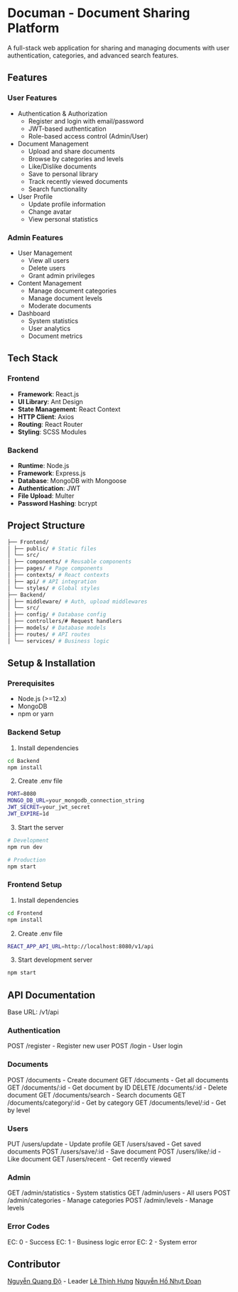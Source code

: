 # Documan - Document Sharing Platform

A full-stack web application for sharing and managing documents with user authentication, categories, and advanced search features.

## Features

### User Features

- Authentication & Authorization
  - Register and login with email/password
  - JWT-based authentication
  - Role-based access control (Admin/User)
- Document Management
  - Upload and share documents
  - Browse by categories and levels
  - Like/Dislike documents
  - Save to personal library
  - Track recently viewed documents
  - Search functionality
- User Profile
  - Update profile information
  - Change avatar
  - View personal statistics

### Admin Features

- User Management
  - View all users
  - Delete users
  - Grant admin privileges
- Content Management
  - Manage document categories
  - Manage document levels
  - Moderate documents
- Dashboard
  - System statistics
  - User analytics
  - Document metrics

## Tech Stack

### Frontend

- **Framework**: React.js
- **UI Library**: Ant Design
- **State Management**: React Context
- **HTTP Client**: Axios
- **Routing**: React Router
- **Styling**: SCSS Modules

### Backend

- **Runtime**: Node.js
- **Framework**: Express.js
- **Database**: MongoDB with Mongoose
- **Authentication**: JWT
- **File Upload**: Multer
- **Password Hashing**: bcrypt

## Project Structure
```bash
├── Frontend/
│ ├── public/ # Static files
│ └── src/
│ ├── components/ # Reusable components
│ ├── pages/ # Page components
│ ├── contexts/ # React contexts
│ ├── api/ # API integration
│ └── styles/ # Global styles
├── Backend/
│ ├── middleware/ # Auth, upload middlewares
│ └── src/
│ ├── config/ # Database config
│ ├── controllers/# Request handlers
│ ├── models/ # Database models
│ ├── routes/ # API routes
│ └── services/ # Business logic
```

## Setup & Installation

### Prerequisites

- Node.js (>=12.x)
- MongoDB
- npm or yarn

### Backend Setup

1. Install dependencies

```bash
cd Backend
npm install
```

2. Create .env file

```bash
PORT=8080
MONGO_DB_URL=your_mongodb_connection_string
JWT_SECRET=your_jwt_secret
JWT_EXPIRE=1d
```

3. Start the server

```bash
# Development
npm run dev

# Production
npm start
```

### Frontend Setup

1. Install dependencies

```bash
cd Frontend
npm install
```

2. Create .env file

```bash
REACT_APP_API_URL=http://localhost:8080/v1/api
```

3. Start development server

```bash
npm start
```

## API Documentation

Base URL: /v1/api

### Authentication

POST /register - Register new user
POST /login - User login

### Documents

POST /documents - Create document
GET /documents - Get all documents
GET /documents/:id - Get document by ID
DELETE /documents/:id - Delete document
GET /documents/search - Search documents
GET /documents/category/:id - Get by category
GET /documents/level/:id - Get by level

### Users

PUT /users/update - Update profile
GET /users/saved - Get saved documents
POST /users/save/:id - Save document
POST /users/like/:id - Like document
GET /users/recent - Get recently viewed

### Admin

GET /admin/statistics - System statistics
GET /admin/users - All users
POST /admin/categories - Manage categories
POST /admin/levels - Manage levels

### Error Codes

EC: 0 - Success
EC: 1 - Business logic error
EC: 2 - System error

## Contributor

[Nguyễn Quang Độ](https://github.com/nqdo26) - Leader
[Lê Thịnh Hưng](https://github.com/lethinhhung)
[Nguyễn Hồ Nhựt Đoan](https://github.com/NhutDoan2703)
